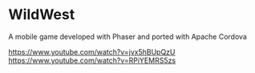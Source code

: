 # WildWest
A mobile game developed with Phaser and ported with Apache Cordova

https://www.youtube.com/watch?v=jvx5hBUpQzU  
https://www.youtube.com/watch?v=RPiYEMRS5zs
